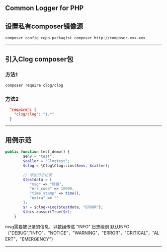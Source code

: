 Common Logger for PHP
---
## 设置私有composer镜像源
```bash
composer config repo.packagist composer http://composer.xxx.xxx
```
---
## 引入Clog composer包
### 方法1
```bash
composer require clog/clog
```
### 方法2
```json
  "require": {
    "clog/clog": "1.*"
  }
```
---
## 用例示范
```php
public function test_demo() {
        $env = "test";
        $caller = "Clogtest";
        $clog = \Clog\Clog::ins($env, $caller);
        
        // 添加日志记录
        $testdata = [
           "msg" => "错误",
           "err_code" => 10000,
           "time_stamp" => time(),
           "extra" => ""
        ];
        $r = $clog->Log($testdata, "ERROR");
        $this->assertTrue($r);
    }
```
msg需要被记录的信息，以数组传递
"INFO" 日志级别 默认INFO
（"DEBUG","INFO"，"NOTICE"，"WARNING"，"ERROR"，"CRITICAL"，"ALERT"，"EMERGENCY"）

---
